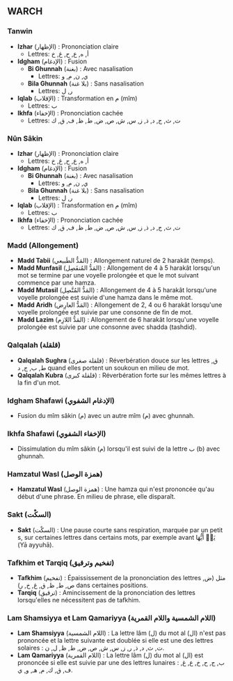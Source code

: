 ## WARCH
  ### Tanwin

  - **Izhar** (الإظهار) : Prononciation claire
    - Lettres: أ, ه, ع, ح, غ, خ
  - **Idgham** (الإدغام) : Fusion
    - **Bi Ghunnah** (بغنة) : Avec nasalisation
      - Lettres: ي, ن, م, و
    - **Bila Ghunnah** (بلا غنة) : Sans nasalisation
      - Lettres: ر, ل
  - **Iqlab** (الإقلاب) : Transformation en م (mîm)
    - Lettres: ب
  - **Ikhfa** (الإخفاء) : Prononciation cachée
    - Lettres: ت, ث, ج, د, ذ, ز, س, ش, ص, ض, ط, ظ, ف, ق, ك

  ### Nûn Sâkin

  - **Izhar** (الإظهار) : Prononciation claire
    - Lettres: أ, ه, ع, ح, غ, خ
  - **Idgham** (الإدغام) : Fusion
    - **Bi Ghunnah** (بغنة) : Avec nasalisation
      - Lettres: ي, ن, م, و
    - **Bila Ghunnah** (بلا غنة) : Sans nasalisation
      - Lettres: ر, ل
  - **Iqlab** (الإقلاب) : Transformation en م (mîm)
    - Lettres: ب
  - **Ikhfa** (الإخفاء) : Prononciation cachée
    - Lettres: ت, ث, ج, د, ذ, ز, س, ش, ص, ض, ط, ظ, ف, ق, ك

  ### Madd (Allongement)

  - **Madd Tabii** (المَدُّ الطَبيعي) : Allongement naturel de 2 harakât (temps).
  - **Madd Munfasil** (المَدُّ المُنفَصِل) : Allongement de 4 à 5 harakât lorsqu'un mot se termine par une voyelle prolongée et que le mot suivant commence par une hamza.
  - **Madd Mutasil** (المَدُّ المُتَّصِل) : Allongement de 4 à 5 harakât lorsqu'une voyelle prolongée est suivie d'une hamza dans le même mot.
  - **Madd Aridh** (المَدُّ العارِض) : Allongement de 2, 4 ou 6 harakât lorsqu'une voyelle prolongée est suivie par une consonne de fin de mot.
  - **Madd Lazim** (المَدُّ اللازِم) : Allongement de 6 harakât lorsqu'une voyelle prolongée est suivie par une consonne avec shadda (tashdid).

  ### Qalqalah (قلقلة)

  - **Qalqalah Sughra** (قلقلة صغرى) : Réverbération douce sur les lettres ق, ط, ب, ج, د quand elles portent un soukoun en milieu de mot.
  - **Qalqalah Kubra** (قلقلة كبرى) : Réverbération forte sur les mêmes lettres à la fin d'un mot.

  ### Idgham Shafawi (الإدغام الشفوي)

  - Fusion du mîm sâkin (م) avec un autre mîm (م) avec ghunnah.

  ### Ikhfa Shafawi (الإخفاء الشفوي)

  - Dissimulation du mîm sâkin (م) lorsqu'il est suivi de la lettre ب (b) avec ghunnah.

  ### Hamzatul Wasl (همزة الوصل)

  - **Hamzatul Wasl** (همزة الوصل) : Une hamza qui n'est prononcée qu'au début d'une phrase. En milieu de phrase, elle disparaît.

  ### Sakt (السكْت)

  - **Sakt** (السكْت) : Une pause courte sans respiration, marquée par un petit s, sur certaines lettres dans certains mots, par exemple avant يَاۤ أَيُّهَا (Yā ayyuhā).

  ### Tafkhim et Tarqiq (تفخيم وترقيق)

  - **Tafkhim** (تفخيم) : Épaississement de la prononciation des lettres مثل (ض, ص, ط, ظ, ق, غ, خ, ر) dans certaines positions.
  - **Tarqiq** (ترقيق) : Amincissement de la prononciation des lettres lorsqu'elles ne nécessitent pas de tafkhim.

  ### Lam Shamsiyya et Lam Qamariyya (اللام الشمسية واللام القمرية)

  - **Lam Shamsiyya** (اللام الشمسية) : La lettre lâm (ل) du mot al (ال) n'est pas prononcée et la lettre suivante est doublée si elle est une des lettres solaires : ت, ث, د, ذ, ر, ز, س, ش, ص, ض, ط, ظ, ل, ن.
  - **Lam Qamariyya** (اللام القمرية) : La lettre lâm (ل) du mot al (ال) est prononcée si elle est suivie par une des lettres lunaires : ب, ج, ح, خ, ع, غ, ف, ق, ك, م, هـ, و, ي.
